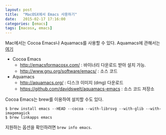 ```yaml
---
layout: post
title:  "MacOSX에서 Emacs 사용하기"
date:   2015-02-17 17:16:00
categories: [emacs]
tags: [macosx, emacs]
---
```


Mac에서는 Cocoa Emacs나 Aquamacs를 사용할 수 있다. Aquamacs에 관해서는 [여기](/articles/emacs/aquamacs)

- Cocoa Emacs
  - http://emacsformacosx.com/ : 바이너리 다운로드 받아 설치 가능.
  - http://www.gnu.org/software/emacs/ : 소스 코드
- Aquamacs
  - http://aquamacs.org/ : 디스크 이미지 (dmg) 다운로드
  - https://github.com/davidswelt/aquamacs-emacs : 소스 코드 저장소

Cocoa Emacs는 brew를 이용하여 설치할 수도 있다.

```
$ brew install emacs --HEAD --cocoa --with-librsvg --with-glib --with-imagemagick
$ brew linkapps emacs
```

지원하는 옵션을 확인하려면 `brew info emacs`.
